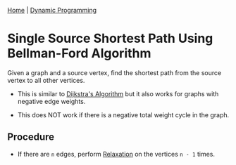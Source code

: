 [Home](../../README.md) | [Dynamic Programming](../theories/dynamic-programming.md)

# Single Source Shortest Path Using Bellman-Ford Algorithm

Given a graph and a source vertex, find the shortest path from the source vertex to all other vertices.

- This is similar to [Dijkstra's Algorithm](./single-source-shortest-path-dijkstra.md) but it also works for graphs with negative edge weights.

- This does NOT work if there is a negative total weight cycle in the graph.

## Procedure

- If there are `n` edges, perform [Relaxation](./single-source-shortest-path-dijkstra.md/#relaxation) on the vertices `n - 1` times.
